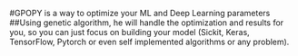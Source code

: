 #GPOPY is a way to optimize your ML and Deep Learning parameters
##Using genetic algorithm, he will handle the optimization and results for you, so you can just focus on building your model (Sickit, Keras, TensorFlow, Pytorch or even self implemented algorithms or any problem).



